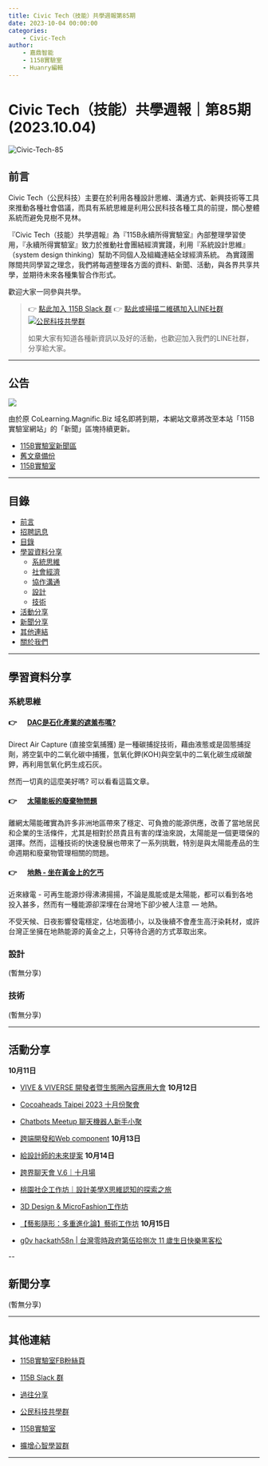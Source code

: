 ```yaml
---
title: Civic Tech（技能）共學週報第85期
date: 2023-10-04 00:00:00
categories:
	- Civic-Tech
author:
	- 嘉鼎智能
	- 115B實驗室
	- Huanry編輯
---
```

# Civic Tech（技能）共學週報｜第85期 (2023.10.04)

![Civic-Tech-85](/img/ct/85.png)

## 前言

Civic Tech（公民科技）主要在於利用各種設計思維、溝通方式、新興技術等工具來推動各種社會倡議，而具有系統思維是利用公民科技各種工具的前提，關心整體系統而避免見樹不見林。

『Civic Tech（技能）共學週報』為『115B永續所得實驗室』內部整理學習使用，『永續所得實驗室』致力於推動社會團結經濟實踐，利用『系統設計思維』（system design thinking）幫助不同個人及組織連結全球經濟系統。
為實踐團隊間共同學習之理念，我們將每週整理各方面的資料、新聞、活動，與各界共享共學，並期待未來各種集智合作形式。

歡迎大家一同參與共學。

>👉  [點此加入 115B Slack 群](https://bit.ly/Slack115b)
>👉  [點此或掃描二維碼加入LINE社群](https://line.me/ti/g2/Dj4AkbdDsY6o4D_CdDUB6Q)
>[![公民科技共學群](/img/產品共學群.jpg)](https://line.me/ti/g2/Dj4AkbdDsY6o4D_CdDUB6Q)
>
>如果大家有知道各種新資訊以及好的活動，也歡迎加入我們的LINE社群，分享給大家。

---
## 公告

![](/img/mig.png)

由於原 CoLearning.Magnific.Biz 域名即將到期，本網站文章將改至本站「115B實驗室網站」的「新聞」區塊持續更新。

- [115B實驗室新聞區](https://sustainable-income-lab.github.io/news/)
- [舊文章備份](https://github.com/Sustainable-Income-Lab/Sustainable-Income-Lab.github.io/tree/main/source/news)
- [115B實驗室](https://sustainable-income-lab.github.io/)

---
## 目錄
- [前言](#前言)
- [招聘訊息](#招聘訊息)
- [目錄](#目錄)
- [學習資料分享](#學習資料分享)
	- [系統思維](#系統思維)
	- [社會經濟](#社會經濟)
	- [協作溝通](#協作溝通)
	- [設計](#設計)
	- [技術](#技術)
- [活動分享](#活動分享)
- [新聞分享](#新聞分享)
- [其他連結](#其他連結)
- [關於我們](#關於我們)

---
## 學習資料分享
### 系統思維

#### 👉 &emsp; [DAC是石化產業的遮羞布嗎?](https://medium.com/acis-intellicollective/dac%E6%98%AF%E7%9F%B3%E5%8C%96%E7%94%A2%E6%A5%AD%E7%9A%84%E9%81%AE%E7%BE%9E%E5%B8%83%E5%97%8E-7a9afa45b5fd)

Direct Air Capture (直接空氣捕獲) 是一種碳捕捉技術，藉由液態或是固態捕捉劑，將空氣中的二氧化碳中捕獲，氫氧化鉀(KOH)與空氣中的二氧化碳生成碳酸鉀，再利用氫氧化鈣生成石灰。

然而一切真的這麼美好嗎? 可以看看這篇文章。

#### 👉 &emsp; [太陽能板的廢棄物問題](https://medium.com/acis-intellicollective/%E5%A4%AA%E9%99%BD%E8%83%BD%E6%9D%BF%E7%9A%84%E5%BB%A2%E6%A3%84%E7%89%A9%E5%95%8F%E9%A1%8C-53e38979ad5a)

離網太陽能確實為許多非洲地區帶來了穩定、可負擔的能源供應，改善了當地居民和企業的生活條件，尤其是相對於昂貴且有害的煤油來說，太陽能是一個更環保的選擇。然而，這種技術的快速發展也帶來了一系列挑戰，特別是與太陽能產品的生命週期和廢棄物管理相關的問題。

#### 👉 &emsp; [地熱 - 坐在黃金上的乞丐](https://medium.com/acis-intellicollective/%E5%9C%B0%E7%86%B1-%E5%9D%90%E5%9C%A8%E9%BB%83%E9%87%91%E4%B8%8A%E7%9A%84%E4%B9%9E%E4%B8%90-0084327ba4cf)

近來綠電 - 可再生能源炒得沸沸揚揚，不論是風能或是太陽能，都可以看到各地投入甚多，然而有一種能源卻深埋在台灣地下卻少被人注意 — 地熱。

不受天候、日夜影響發電穩定，佔地面積小，以及後續不會產生高汙染耗材，或許台灣正坐擁在地熱能源的黃金之上，只等待合適的方式萃取出來。

### 設計

(暫無分享)

### 技術

(暫無分享)

---
## 活動分享

**10月11日**
- [VIVE & VIVERSE 開發者暨生態圈內容應用大會](https://www.accupass.com/event/2309150137041093205753)
**10月12日**
- [Cocoaheads Taipei 2023 十月份聚會](https://cocoaheads-taipei.kktix.cc/events/2023-10-12)

- [Chatbots Meetup 聊天機器人新手小聚](https://chatbots.kktix.cc/events/meetup-034)

- [跨端開發和Web component](https://f2e.kktix.cc/events/65f37440)
**10月13日**
- [給設計師的未來提案](https://www.accupass.com/event/2308070853003672850070)
**10月14日**
- [跨界聊天會 V.6｜十月場](https://www.accupass.com/event/2308290246046480463100)

- [桃園社企工作坊｜設計美學X思維認知的探索之旅](https://www.accupass.com/event/2308230330561977699205)

- [3D Design & MicroFashion工作坊](https://www.accupass.com/event/2309200919451628194485)

- [【藝影隨形：多重進化論】藝術工作坊](https://www.accupass.com/event/2308101130095965168480)
**10月15日**
- [g0v hackath58n | 台灣零時政府第伍拾捌次 11 歲生日快樂黑客松](https://g0v-jothon.kktix.cc/events/g0v-hackath58n)

--
## 新聞分享

(暫無分享)

---
## 其他連結

- [115B實驗室FB粉絲頁](https://www.facebook.com/%E6%B0%B8%E7%BA%8C%E6%89%80%E5%BE%97%E5%AF%A6%E9%A9%97%E5%AE%A4-102916798609139)

- [115B Slack 群](https://bit.ly/Slack115b)

- [過往分享](/categories/Civic-Tech)

- [公民科技共學群](https://line.me/ti/g2/Dj4AkbdDsY6o4D_CdDUB6Q?utm_source=invitation&utm_medium=link_copy&utm_campaign=default)

- [115B實驗室](https://line.me/ti/g2/asPFU-0w4o9MIRSBdb4gtg?utm_source=invitation&utm_medium=link_copy&utm_campaign=default)

- [擴增心智學習群](https://line.me/ti/g2/asPFU-0w4o9MIRSBdb4gtg?utm_source=invitation&utm_medium=link_copy&utm_campaign=default)

---